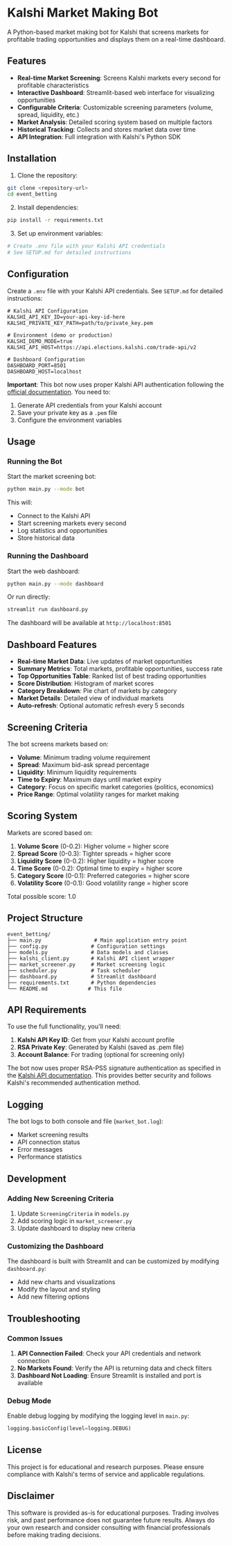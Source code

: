 # Kalshi Market Making Bot

A Python-based market making bot for Kalshi that screens markets for profitable trading opportunities and displays them on a real-time dashboard.

## Features

- **Real-time Market Screening**: Screens Kalshi markets every second for profitable characteristics
- **Interactive Dashboard**: Streamlit-based web interface for visualizing opportunities
- **Configurable Criteria**: Customizable screening parameters (volume, spread, liquidity, etc.)
- **Market Analysis**: Detailed scoring system based on multiple factors
- **Historical Tracking**: Collects and stores market data over time
- **API Integration**: Full integration with Kalshi's Python SDK

## Installation

1. Clone the repository:
```bash
git clone <repository-url>
cd event_betting
```

2. Install dependencies:
```bash
pip install -r requirements.txt
```

3. Set up environment variables:
```bash
# Create .env file with your Kalshi API credentials
# See SETUP.md for detailed instructions
```

## Configuration

Create a `.env` file with your Kalshi API credentials. See `SETUP.md` for detailed instructions:

```env
# Kalshi API Configuration
KALSHI_API_KEY_ID=your-api-key-id-here
KALSHI_PRIVATE_KEY_PATH=path/to/private_key.pem

# Environment (demo or production)
KALSHI_DEMO_MODE=true
KALSHI_API_HOST=https://api.elections.kalshi.com/trade-api/v2

# Dashboard Configuration
DASHBOARD_PORT=8501
DASHBOARD_HOST=localhost
```

**Important**: This bot now uses proper Kalshi API authentication following the [official documentation](https://docs.kalshi.com/getting_started/api_keys). You need to:
1. Generate API credentials from your Kalshi account
2. Save your private key as a `.pem` file
3. Configure the environment variables

## Usage

### Running the Bot

Start the market screening bot:
```bash
python main.py --mode bot
```

This will:
- Connect to the Kalshi API
- Start screening markets every second
- Log statistics and opportunities
- Store historical data

### Running the Dashboard

Start the web dashboard:
```bash
python main.py --mode dashboard
```

Or run directly:
```bash
streamlit run dashboard.py
```

The dashboard will be available at `http://localhost:8501`

## Dashboard Features

- **Real-time Market Data**: Live updates of market opportunities
- **Summary Metrics**: Total markets, profitable opportunities, success rate
- **Top Opportunities Table**: Ranked list of best trading opportunities
- **Score Distribution**: Histogram of market scores
- **Category Breakdown**: Pie chart of markets by category
- **Market Details**: Detailed view of individual markets
- **Auto-refresh**: Optional automatic refresh every 5 seconds

## Screening Criteria

The bot screens markets based on:

- **Volume**: Minimum trading volume requirement
- **Spread**: Maximum bid-ask spread percentage
- **Liquidity**: Minimum liquidity requirements
- **Time to Expiry**: Maximum days until market expiry
- **Category**: Focus on specific market categories (politics, economics)
- **Price Range**: Optimal volatility ranges for market making

## Scoring System

Markets are scored based on:

1. **Volume Score** (0-0.2): Higher volume = higher score
2. **Spread Score** (0-0.3): Tighter spreads = higher score
3. **Liquidity Score** (0-0.2): Higher liquidity = higher score
4. **Time Score** (0-0.2): Optimal time to expiry = higher score
5. **Category Score** (0-0.1): Preferred categories = higher score
6. **Volatility Score** (0-0.1): Good volatility range = higher score

Total possible score: 1.0

## Project Structure

```
event_betting/
├── main.py                 # Main application entry point
├── config.py              # Configuration settings
├── models.py              # Data models and classes
├── kalshi_client.py       # Kalshi API client wrapper
├── market_screener.py     # Market screening logic
├── scheduler.py           # Task scheduler
├── dashboard.py           # Streamlit dashboard
├── requirements.txt       # Python dependencies
└── README.md             # This file
```

## API Requirements

To use the full functionality, you'll need:

1. **Kalshi API Key ID**: Get from your Kalshi account profile
2. **RSA Private Key**: Generated by Kalshi (saved as .pem file)
3. **Account Balance**: For trading (optional for screening only)

The bot now uses proper RSA-PSS signature authentication as specified in the [Kalshi API documentation](https://docs.kalshi.com/getting_started/api_keys). This provides better security and follows Kalshi's recommended authentication method.

## Logging

The bot logs to both console and file (`market_bot.log`):

- Market screening results
- API connection status
- Error messages
- Performance statistics

## Development

### Adding New Screening Criteria

1. Update `ScreeningCriteria` in `models.py`
2. Add scoring logic in `market_screener.py`
3. Update dashboard to display new criteria

### Customizing the Dashboard

The dashboard is built with Streamlit and can be customized by modifying `dashboard.py`:

- Add new charts and visualizations
- Modify the layout and styling
- Add new filtering options

## Troubleshooting

### Common Issues

1. **API Connection Failed**: Check your API credentials and network connection
2. **No Markets Found**: Verify the API is returning data and check filters
3. **Dashboard Not Loading**: Ensure Streamlit is installed and port is available

### Debug Mode

Enable debug logging by modifying the logging level in `main.py`:

```python
logging.basicConfig(level=logging.DEBUG)
```

## License

This project is for educational and research purposes. Please ensure compliance with Kalshi's terms of service and applicable regulations.

## Disclaimer

This software is provided as-is for educational purposes. Trading involves risk, and past performance does not guarantee future results. Always do your own research and consider consulting with financial professionals before making trading decisions.
